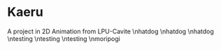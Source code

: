 # Kaeru
A project in 2D Animation from LPU-Cavite
\nhatdog
\nhatdog
\nhatdog
\ntesting
\ntesting
\ntesting
\nmoripogi
